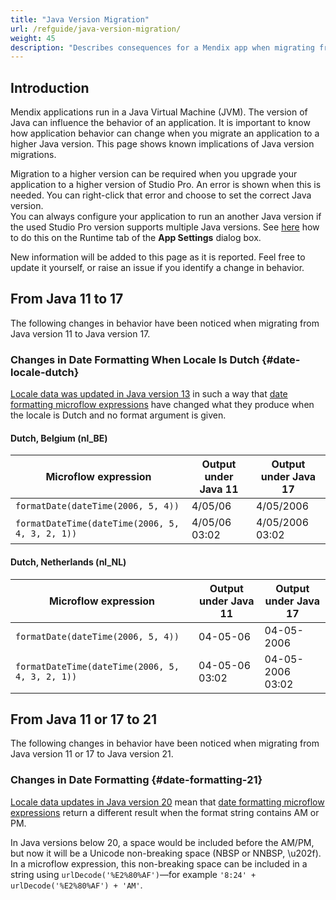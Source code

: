 ```yaml
---
title: "Java Version Migration"
url: /refguide/java-version-migration/
weight: 45
description: "Describes consequences for a Mendix app when migrating from one Java version to another."
---
```


## Introduction

Mendix applications run in a Java Virtual Machine (JVM). The version of Java can influence the behavior of an application. It is important to know how application behavior can change when you migrate an application to a higher Java version. This page shows known implications of Java version migrations.

Migration to a higher version can be required when you upgrade your application to a higher version of Studio Pro. An error is shown when this is needed. You can right-click that error and choose to set the correct Java version.  
You can always configure your application to run an another Java version if the used Studio Pro version supports multiple Java versions. See [here](/refguide/app-settings/#java-version) how to do this on the Runtime tab of the **App Settings** dialog box.

New information will be added to this page as it is reported. Feel free to update it yourself, or raise an issue if you identify a change in behavior.

## From Java 11 to 17

The following changes in behavior have been noticed when migrating from Java version 11 to Java version 17.

### Changes in Date Formatting When Locale Is Dutch {#date-locale-dutch}

[Locale data was updated in Java version 13](https://www.oracle.com/java/technologies/javase/13-relnote-issues.html#JDK-8221432) in such a way that [date formatting microflow expressions](/refguide/parse-and-format-date-function-calls/) have changed what they produce when the locale is Dutch and no format argument is given.

#### Dutch, Belgium (nl_BE)

| Microflow expression                            | Output under Java 11 | Output under Java 17 |
| ----------------------------------------------- | -------------------- | -------------------- |
| `formatDate(dateTime(2006, 5, 4))`              | 4/05/06              | 4/05/2006            |
| `formatDateTime(dateTime(2006, 5, 4, 3, 2, 1))` | 4/05/06 03:02        | 4/05/2006 03:02      |

#### Dutch, Netherlands (nl_NL)

| Microflow expression                            | Output under Java 11 | Output under Java 17 |
| ----------------------------------------------- | -------------------- | -------------------- |
| `formatDate(dateTime(2006, 5, 4))`              | 04-05-06             | 04-05-2006           |
| `formatDateTime(dateTime(2006, 5, 4, 3, 2, 1))` | 04-05-06 03:02       | 04-05-2006 03:02     |

## From Java 11 or 17 to 21

The following changes in behavior have been noticed when migrating from Java version 11 or 17 to Java version 21.

### Changes in Date Formatting {#date-formatting-21}

[Locale data updates in Java version 20](https://www.oracle.com/java/technologies/javase/20-relnote-issues.html#JDK-8284840) mean that [date formatting microflow expressions](/refguide/parse-and-format-date-function-calls/#formatDateTime) return a different result when the format string contains AM or PM.

In Java versions below 20, a space would be included before the AM/PM, but now it will be a Unicode non-breaking space (NBSP or NNBSP, \u202f). In a microflow expression, this non-breaking space can be included in a string using `urlDecode('%E2%80%AF')`—for example `'8:24' + urlDecode('%E2%80%AF') + 'AM'`.
